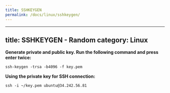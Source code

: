 ```yaml
---
title: SSHKEYGEN
permalink: /docs/linux/sshkeygen/
---
```

---
title: SSHKEYGEN - Random
category: Linux
---

**Generate private and public key. Run the following command and press enter twice:**
```
ssh-keygen -trsa -b4096 -f key.pem
```

**Using the private key for SSH connection:**
```
ssh -i ~/key.pem ubuntu@34.242.56.81
```
